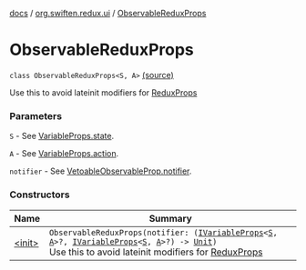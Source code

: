 [docs](../../index.md) / [org.swiften.redux.ui](../index.md) / [ObservableReduxProps](./index.md)

# ObservableReduxProps

`class ObservableReduxProps<S, A>` [(source)](https://github.com/protoman92/KotlinRedux/tree/master/common/common-ui/src/main/kotlin/org/swiften/redux/ui/ObservableProp.kt#L44)

Use this to avoid lateinit modifiers for [ReduxProps](../-redux-props/index.md)

### Parameters

`S` - See [VariableProps.state](../-variable-props/state.md).

`A` - See [VariableProps.action](../-variable-props/action.md).

`notifier` - See [VetoableObservableProp.notifier](../-vetoable-observable-prop/notifier.md).

### Constructors

| Name | Summary |
|---|---|
| [&lt;init&gt;](-init-.md) | `ObservableReduxProps(notifier: (`[`IVariableProps`](../-i-variable-props/index.md)`<`[`S`](index.md#S)`, `[`A`](index.md#A)`>?, `[`IVariableProps`](../-i-variable-props/index.md)`<`[`S`](index.md#S)`, `[`A`](index.md#A)`>?) -> `[`Unit`](https://kotlinlang.org/api/latest/jvm/stdlib/kotlin/-unit/index.html)`)`<br>Use this to avoid lateinit modifiers for [ReduxProps](../-redux-props/index.md) |
